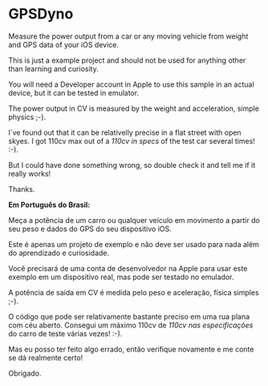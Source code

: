 # GPSDyno
Measure the power output from a car or any moving vehicle from weight and GPS data of your iOS device.

This is just a example project and should not be used for anything other than learning and curiosity.

You will need a Developer account in Apple to use this sample in an actual device, but it can be tested in emulator.

The power output in CV is measured by the weight and acceleration, simple physics ;-). 

I`ve found out that it can be relativelly precise in a flat street with open skyes. I got 110cv max out of a *110cv in specs* of the test car several times! :-). 

But I could have done something wrong, so double check it and tell me if it really works!

Thanks.

**Em Português do Brasil:**

Meça a potência de um carro ou qualquer veículo em movimento a partir do seu peso e dados do GPS do seu dispositivo iOS.

Este é apenas um projeto de exemplo e não deve ser usado para nada além do aprendizado e curiosidade.

Você precisará de uma conta de desenvolvedor na Apple para usar este exemplo em um dispositivo real, mas pode ser testado no emulador.

A potência de saída em CV é medida pelo peso e aceleração, física simples ;-).

O código que pode ser relativamente bastante preciso em uma rua plana com céu aberto. Consegui um máximo 110cv de *110cv nas especificações* do carro de teste várias vezes! :-).

Mas eu posso ter feito algo errado, então verifique novamente e me conte se dá realmente certo!

Obrigado.

